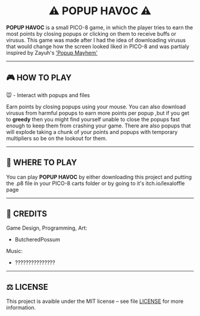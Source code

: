<h1 align='center'>⚠️ POPUP HAVOC ⚠️</h1>

**POPUP HAVOC** is a small PICO-8 game, in which the player tries to earn the most points by closing popups or clicking on them to receive buffs or virusus. This game was made after I had the idea of downloading virusus that would change how the screen looked liked in PICO-8 and was partialy inspired by Zayuh's ['Popup Mayhem'](https://zayuhgames.itch.io/virus-mayhem)<br>

---

## 🎮 HOW TO PLAY 

🐭 - Interact with popups and files

Earn points by closing popups using your mouse. You can also download virusus from harmful popups to earn more points per popup ,but if you get to **greedy** then you might find yourself unable to close the popups fast enough to keep them from crashing your game. There are also popups that will explode taking a chunk of your points and popups with temporary multipliers so be on the lookout for them.<br>

---

## 📍 WHERE TO PLAY  

You can play **POPUP HAVOC** by either downloading this project and putting the .p8 file in your PICO-8 carts folder or by going to it's itch.io/lexaloffle page<br>

---

## 📄 CREDITS 

Game Design, Programming, Art:
 - ButcheredPossum

Music:
 - ???????????????

---

## ⚖️ LICENSE 

This project is avaible under the MIT license – see file [LICENSE](./LICENSE) for more information.

